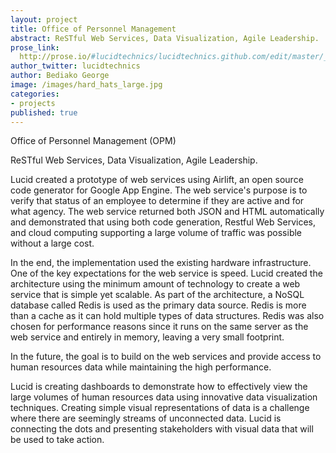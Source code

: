 ```yaml
---
layout: project
title: Office of Personnel Management
abstract: ReSTful Web Services, Data Visualization, Agile Leadership.
prose_link:
  http://prose.io/#lucidtechnics/lucidtechnics.github.com/edit/master/_posts/projects/0100-01-02-opm.md
author_twitter: lucidtechnics
author: Bediako George
image: /images/hard_hats_large.jpg
categories:
- projects
published: true
---
```


Office of Personnel Management (OPM)

ReSTful Web Services, Data Visualization, Agile Leadership.


Lucid created a prototype of web services using Airlift, an open source code generator for Google App Engine. The web service's purpose is to verify that status of an employee to determine if they are active and for what agency. The web service returned both JSON and HTML automatically and demonstrated that using both code generation, Restful Web Services, and cloud computing supporting a large volume of traffic was possible without a large cost.

In the end, the implementation used the existing hardware infrastructure. One of the key expectations for the web service is speed.  Lucid created the architecture using the minimum amount of technology to create a web service that is simple yet scalable.  As part of the architecture, a NoSQL database called Redis is used as the primary data source.  Redis is more than a cache as it can hold multiple types of data structures.  Redis was also chosen for performance reasons since it runs on the same server as the web service and entirely in memory, leaving a very small footprint.

In the future, the goal is to build on the web services and provide access to human resources data while maintaining the high performance.


Lucid is creating dashboards to demonstrate how to effectively view the large volumes of human resources data using innovative data visualization techniques.  Creating simple visual representations of data is a challenge where there are seemingly streams of unconnected data. Lucid is connecting the dots and presenting stakeholders with visual data that will be used to take action.